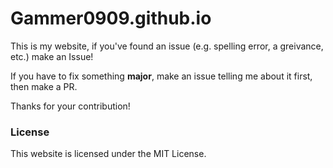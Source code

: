 # Gammer0909.github.io

This is my website, if you've found an issue (e.g. spelling error, a greivance, etc.) make an Issue!

If you have to fix something __major__, make an issue telling me about it first, then make a PR.

Thanks for your contribution!


### License

This website is licensed under the MIT License.
